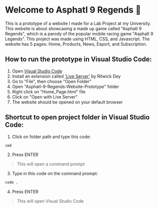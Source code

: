 # Welcome to Asphatl 9 Regends 🚗
This is a prototype of a website I made for a Lab Project at my University. This website is about showcasing a made up game called "Asphatl 9 Regends", 
which is a parody of the popular mobile racing game "Asphalt 9 Legends". This project was made using HTML, CSS, and Javascript. The website has 5 pages: Home, Products, News, Esport, and Subscription.


## How to run the prototype in Visual Studio Code:
1. Open [Visual Studio Code](https://code.visualstudio.com/)
2. Install an extension called ['Live Server'](https://marketplace.visualstudio.com/items?itemName=ritwickdey.LiveServer) by Ritwick Dey
3. Go to "File", then choose "Open Folder"
4. Open "Asphatl-9-Regends-Website-Prototype" folder
5. Right click on "Home_Page.html" file
6. Click on "Open with Live Server"
7. The website should be opened on your default browser


## Shortcut to open project folder in Visual Studio Code:
1. Click on folder path and type this code:
```bash
cmd
```
2. Press ENTER
> This will open a command prompt

3. Type in this code on the command prompt:
```bash
code .
```
4. Press ENTER
> This will open Visual Studio Code

